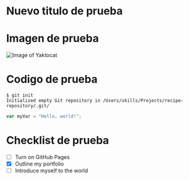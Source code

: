# Nuevo titulo de prueba #

# Imagen de prueba #

![Image of Yaktocat](https://octodex.github.com/images/yaktocat.png)


# Codigo de prueba #

```
$ git init
Initialized empty Git repository in /Users/skills/Projects/recipe-repository/.git/
```


``` javascript
var myVar = "Hello, world!";
```

# Checklist de prueba #

- [ ] Turn on GitHub Pages
- [x] Outline my portfolio
- [ ] Introduce myself to the world

